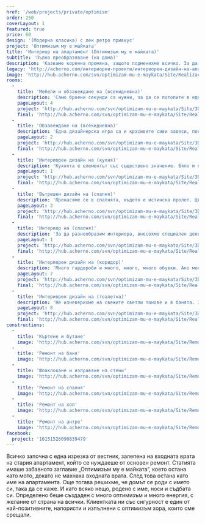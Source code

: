 ```yaml
---
href: '/web/projects/private/optimism'
order: 250
coverLayout: 1
featured: true
price: 60
design: '(Модерна класика) с лек ретро привкус'
project: 'Оптимизъм му е майката'
title: 'Интериор на апартамент (Оптимизъм му е майката)'
subtitle: 'Пълно преобразяване (на дома)'
description: 'Казваме коренна промяна, защото подменихме всичко. За да сме сигурни, че няма да имаме проблеми на по-късен етап, сменихме ВиК и електроинсталациите, елиминирахме стари течове, изправихме стени, а където имаше нужда, направихме нова замазка.'
legacy: 'http://acherno.com/интериорни-проекти/интериорен-дизайн-на-апартаменти/оптимизъм/интериор.html'
image: 'http://hub.acherno.com/svn/optimizam-mu-e-maykata/Site/Realizacia/spalnq_snimka_06.jpg'
rooms:
  -
    title: 'Мебели и обзавеждане на (всекидневна)'
    description: 'Само броени секунди са нужни, за да се потопите в една специална атмосфера, достойна да се конкурира с атмосферата в модерен нюйоркски хол. Приглушена светлина, комбинирана с гланцови рафтове и декоративни камъни по стената.'
    pageLayout: 4
    project: 'http://hub.acherno.com/svn/optimizam-mu-e-maykata/Site/3D/hol_3D_03.jpg'
    final: 'http://hub.acherno.com/svn/optimizam-mu-e-maykata/Site/Realizacia/hol_snimka_03.jpg'
  -
    title: 'Обзавеждане на (всекидневна)'
    description: 'Една дизайнерска игра са и красивите сиви завеси, поставени по уникален и нестандартен начин, без да скриват прекрасната гледка, която се открива от френските прозорци.'
    pageLayout: 2
    project: 'http://hub.acherno.com/svn/optimizam-mu-e-maykata/Site/3D/hol_3D_05.jpg'
    final: 'http://hub.acherno.com/svn/optimizam-mu-e-maykata/Site/Realizacia/hol_snimka_05.jpg'
  -
    title: 'Интериорен дизайн на (кухня)'
    description: 'Кухнята е елементът със съществено значение. Бяло и просторно, ретро с модерен привкус и не на последно място, удобно. Уредите са вградени. Мебелите са по поръчка. За всичко е предвидено място, така че да е прибрано и изчистено.'
    pageLayout: 1
    project: 'http://hub.acherno.com/svn/optimizam-mu-e-maykata/Site/3D/kuhnq_3D_02_01.jpg'
    final: 'http://hub.acherno.com/svn/optimizam-mu-e-maykata/Site/Realizacia/kuhnq_snimka_02.jpg'
  -
    title: 'Вътрешен дизайн на (спалня)'
    description: 'Пренасяме се в спалнята, където е истинска пролет. Цъфнали рози обграждат леглото. Акцентирахме с нестандартни нощни лампи, спускащи се от тавана.'
    pageLayout: 3
    project: 'http://hub.acherno.com/svn/optimizam-mu-e-maykata/Site/3D/spalnq_3D_06.jpg'
    final: 'http://hub.acherno.com/svn/optimizam-mu-e-maykata/Site/Realizacia/spalnq_snimka_06.jpg'
  -
    title: 'Интериор на (спалня)'
    description: 'За да разнообразим интериора, внесохме специален декоративен елемент над леглото, който комбинирахме със същия десен плътни завеси.'
    pageLayout: 1
    project: 'http://hub.acherno.com/svn/optimizam-mu-e-maykata/Site/3D/spalnq_3D_07.jpg'
    final: 'http://hub.acherno.com/svn/optimizam-mu-e-maykata/Site/Realizacia/spalnq_snimka_05.jpg'
  -
    title: 'Интериорен дизайн на (коридор)'
    description: 'Много гардероби и много, много, много обувки. Ако можеше да сложим още гардероби за още обувки, би било най-добре, но уви, това беше максимумът. Изстискахме от пространството всичко, което успяхме.'
    pageLayout: 7
    project: 'http://hub.acherno.com/svn/optimizam-mu-e-maykata/Site/3D/antre_3D_01.jpg'
    final: 'http://hub.acherno.com/svn/optimizam-mu-e-maykata/Site/Realizacia/antre_snimka_01.jpg'
  -
    title: 'Интериорен дизайн на (тоалетна)'
    description: 'Не изневерихме на свежите светли тонове и в банята. За нея подбрахме бяла санитария, която да изпъкне на фона на бежовите плочки. Обособихме и сравнително просторна душ-кабина, която преградихме със стъклен параван.'
    pageLayout: 8
    project: 'http://hub.acherno.com/svn/optimizam-mu-e-maykata/Site/3D/banq_3D_09.jpg'
    final: 'http://hub.acherno.com/svn/optimizam-mu-e-maykata/Site/Realizacia/banq_snimka_09.jpg'
constructions:
  - 
    title: 'Къртене и бутане'
    image: 'http://hub.acherno.com/svn/optimizam-mu-e-maykata/Site/Remonti/hol_remont_05.JPG'
  - 
    title: 'Ремонт на баня'
    image: 'http://hub.acherno.com/svn/optimizam-mu-e-maykata/Site/Remonti/banq_remont_08.JPG'
  - 
    title: 'Шпакловане и изправяне на стени'
    image: 'http://hub.acherno.com/svn/optimizam-mu-e-maykata/Site/Remonti/spalnq_remont_07_01.JPG'
  - 
    title: 'Ремонт на спалня'
    image: 'http://hub.acherno.com/svn/optimizam-mu-e-maykata/Site/Remonti/spalnq_remont_05_01.JPG'
  - 
    title: 'Ремонт на хол'
    image: 'http://hub.acherno.com/svn/optimizam-mu-e-maykata/Site/Remonti/hol_remont_05.JPG'
  - 
    title: 'Ремонт на антре'
    image: 'http://hub.acherno.com/svn/optimizam-mu-e-maykata/Site/Remonti/antre_remont_01.JPG'
facebook:
  project: '10151526090839479'
---
```

Всичко започна с една изрезка от вестник, залепена на входната врата на стария апартамент, който се нуждаеше от основен ремонт. Статията имаше забавното заглавие „Оптимизъм му е майката“, което остана като мото, докато не махнаха входната врата. След това остана като име на апартамента. Още тогава решихме, че домът се роди с името си, така да се каже. И като всяко нещо, родено с име, носи и съдбата си. Определено беше създаден с много оптимизъм и много енергия, с желание от страна на всички. Клиентката ни със сигурност е един от най-позитивните, напористи и изпълнени с оптимизъм хора, които сме срещали.
